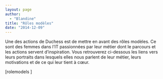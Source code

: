 ```yaml
---
layout: page
author:
  - "Blandine"
title: "Rôles modèles"
date: "2014-12-09"
---
```


Une des actions de Duchess est de mettre en avant des rôles modèles. Ce sont des femmes dans l’IT passionnées par leur métier dont le parcours et les actions servent d’inspiration.
Vous retrouverez ci-dessous les liens vers leurs portraits dans lesquels elles nous parlent de leur métier, leurs motivations et de ce qui leur tient à cœur.

\[rolemodels \]
